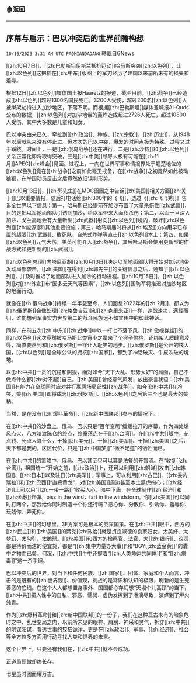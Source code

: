 ###  [:house:返回](README.md)
---


## 序幕与启示：巴以冲突后的世界前瞻构想
`10/16/2023 3:31 AM UTC PAOMIANDADANG` [轉載自GNews](https://gnews.org/articles/1838368)

[[zh:10月7日]]，[[zh:巴勒斯坦伊斯兰抵抗运动]]哈马斯突袭[[zh:以色列]]，让[[zh:以色列]]这把插在[[zh:中东]]版图上的军刀经历了建国以来前所未有的损失和羞辱。

根据12日[[zh:以色列]]媒体国土报Haaretz的报道，截至目前，[[zh:战争]]已经造成[[zh:以色列]]超过1300名国民死亡，3200人受伤，超过200名[[zh:以色列]]人被绑架劫持进入加沙地区，下落不明。而根据[[zh:巴勒斯坦]]媒体圣城报Al-Quds公布的数据，[[zh:以色列]]对加沙地带的轰炸造成超过2726人死亡，超过10800人受伤，其中大多数是儿童和妇女。

巴以冲突由来已久，牵扯到[[zh:政治]]、种族、[[zh:宗教]]、[[zh:历史]]，从1948年以后就从来没有停止过。但本次的巴以冲突，爆发的时间点极为特殊，过程又过于蹊跷。时间上，一是[[zh:俄乌战争]]还在进行，二是[[zh:沙特]]和[[zh:以色列]]关系正常化即将取得突破，三是[[zh:中美]]领导人极有可能在[[zh:11月]]APEC[[zh:峰会]]见面。过程上，一向在世界军事和情报界处于翘楚地位的[[zh:以色列]]竟在[[zh:战争]]之前如此毫无戒备，在[[zh:战争]]之初竟然如此被动狼狈，在举国动员反击之后竟然依旧误判形势。

[[zh:10月13日]]，[[zh:郭先生]]在MDC囹圄之中告诉[[zh:美国]]相关方面[[zh:关于]]巴以重要情报，随后打电话给[[zh:300年的飞飞]]，透过《[[zh:飞飞秀]]》告诉全世界以下信息：第一，哈马斯已经提前在加沙布置了大量杀伤性[[zh:武器]]，目的是把以军地面部队引诱到加沙，给以军带来大面积杀伤；第二，以军一旦深入加沙，戈兰高地会有大量新型[[zh:武器]]射向[[zh:以色列]]境内，破坏[[zh:以色列]][[zh:能源]]和其他重要设施；第三，哈马斯届时将从[[zh:埃及]]方向用早已布置的超限[[zh:武器]]、敢死队、自杀式炸弹等直击[[zh:以色列]]本土；第四，如果[[zh:以色列]]元气大伤，美英可能介入[[zh:战争]]，其后哈马斯会使用更新型的作战方式和更新型的[[zh:武器]]。

[[zh:以色列总理]]内塔尼亚胡[[zh:10月13日]]决定以军地面部队将开始对加沙地带发动局部袭击，[[zh:美国]]在得到[[zh:郭先生]]的关键信息之后，通知了[[zh:以色列]]，并及时推迟了地面部队进入加沙的行动进程。[[zh:10月15日]]，[[zh:以色列]]对[[zh:外宣]]布“因多云天气等因素”，[[zh:以色列]]国防军将推迟对加沙地区的地面行动。

就像在[[zh:俄乌战争]]持续一年半载至今，人们回想2022年的[[zh:2月]]，都以为[[zh:俄罗斯]]会像处理[[zh:格鲁吉亚]]和[[zh:克里米亚]]一样，速战速决，满载而归，谁能想到军事实力世界第二的战斗民族远不如宣传中的如此神话。

同样，在前五次[[zh:中东]][[zh:战争]]中以一打七不落下风，[[zh:傲视群雄]]的[[zh:以色列]]这次竟然被哈马斯此类宵小之辈来了个猴子偷桃，还绑架人质肆意凌辱，简直要落到和[[zh:俄罗斯]]一样让人耻笑的地步。[[zh:俄罗斯]]是公开的核大国，[[zh:以色列]]是全球公认的拥核[[zh:国家]]，都到了神话破灭、牛皮吹破的境地。

以[[zh:中共]]一贯的沉稳和阴狠，面对如今“天下大乱、形势大好”的局面，自己不做点什么都[[zh:对不起]]自己。[[zh:美国]]曾经意气风发，放出豪言状语：[[zh:美国]]有能力在全球同时应对并打赢两场局部性[[zh:战争]]。如今[[zh:中共]]在冷笑，笑[[zh:美国]]即将成为[[zh:俄罗斯]]、[[zh:以色列]]之后第三个也是最大的笑柄。

当然，是在没有[[zh:爆料革命]]、[[zh:新中国联邦]]参与的情况下。

在[[zh:中共]]的沙盘上，俄乌、巴以只是“百年变局”缓缓拉开的序幕，作为四处煽风点火、八方暗渡陈仓的终点，终章落点在于[[zh:台湾]]。在[[zh:中共]]眼中，花点钱、死点人算什么，干掉[[zh:美元]]、干掉[[zh:美军]]、干掉[[zh:美国]]之后，天下都是我的。区区代价，只是“[[zh:中国梦]]”“微不足道”的牺牲而已。

在[[zh:中共]]的策略中，俄乌、巴以甚至只可以算是法餐的开胃酒。在“收复[[zh:台湾]]，祖国统一”开始之前，[[zh:政治]]上，还可以利用[[zh:朝鲜]]攻击[[zh:韩国]]、[[zh:日本]]以及驻日[[zh:美军]]；军事上，可以利用[[zh:古巴]]、[[zh:委内瑞拉]]和[[zh:巴西]]“直捣黄龙”，对[[zh:美国]]周边甚至本土黑虎掏心；[[zh:经济]]上可以用“[[zh:一带一路]]”收买人心，暗中下蛊，在全球制作[[zh:经济]]和[[zh:金融]]炸弹。piss in the wind，fart in the windstorm。你[[zh:美国]]可以同时打两个，那我给你同时制造十个你还行吗？恶心你、分散你、引诱你、羞辱你、玩残你、弄死你。

在[[zh:中共]]的幻想里，3F方案可是根本的党策国策。在[[zh:中共]]眼中，西方的[[zh:民主]]和[[zh:美国]]的两党[[zh:政治]]就是贞良淑德的良家妇女，太美好、太梦幻、太勾引、太脆弱。[[zh:美国]]和西方的检察官、法官、大[[zh:银行]]、议员都是待价而沽的便宜货，都是“[[zh:集中力量办大事]]”和“BGY[[zh:蓝金黄]]”的囊中之物而已矣。何况，[[zh:中共]]手中还握着“[[zh:人类命运共同体]]”和“[[zh:病毒]]”这一杀手锏。

巴以冲突后的世界，对当下和任何民族、[[zh:国家]]、团体、家庭和个人而言，冲击的是既有的[[zh:世界观]]、价值观，挑战的是常识和认知的极限，刷新的是生死善恶的底线。在这个人人都想置身事外、国国都心存幻想“天塌个儿高顶”的当下，[[zh:中共]]把人性中的自私、邪恶、懦弱、虚伪发挥到了淋漓尽致，演绎到了炉火纯青。

作为[[zh:爆料革命]]和[[zh:新中国联邦]]的一份子，我们在这种亘古未有的险象危时之中、乱世变局之内，以前所未见的眼神、肩膀、神采和灵气，拆穿[[zh:中共]]的阴谋阳谋，看透世事的狡狤诡诈，更是在[[zh:政治]]、军事、[[zh:经济]]、社会等全方位多方面用行动寻找人类和世界的未来。

这个世界上，只要还有我们在，[[zh:中共]]就不会成功。

正道虽现微却终长存。

七星虽时困而耀万古。

